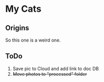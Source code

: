 # My Cats

## Origins

So this one is a weird one.

## ToDo

1. Save pic to Cloud and add link to doc DB
1. ~~Move photos to "processed" folder~~
